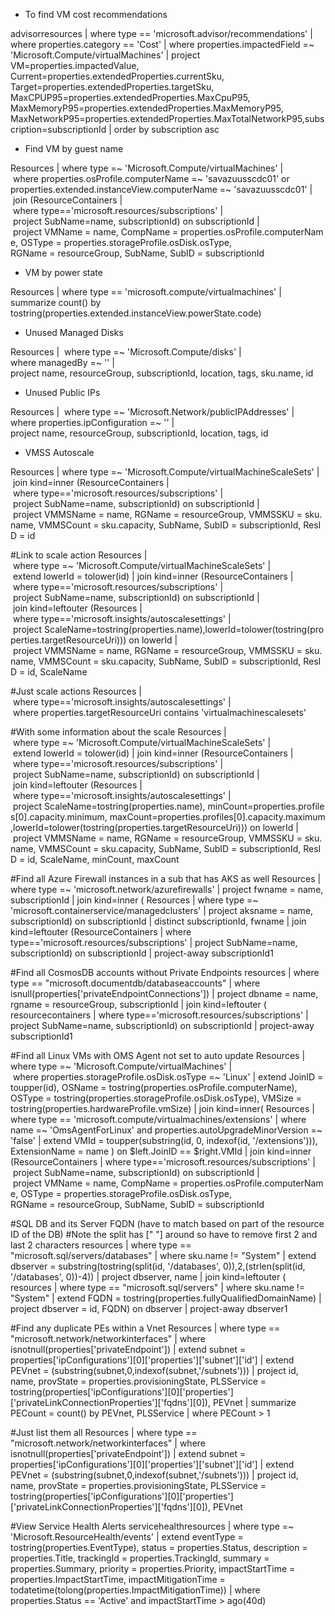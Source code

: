 * To find VM cost recommendations

advisorresources
    | where type == 'microsoft.advisor/recommendations'
    | where properties.category == 'Cost'
    | where properties.impactedField =~ 'Microsoft.Compute/virtualMachines'
    | project VM=properties.impactedValue, Current=properties.extendedProperties.currentSku, Target=properties.extendedProperties.targetSku, MaxCPUP95=properties.extendedProperties.MaxCpuP95, MaxMemoryP95=properties.extendedProperties.MaxMemoryP95, MaxNetworkP95=properties.extendedProperties.MaxTotalNetworkP95,subscription=subscriptionId
    | order by subscription asc


* Find VM by guest name

Resources
	| where type =~ 'Microsoft.Compute/virtualMachines'
	| where properties.osProfile.computerName =~ 'savazuusscdc01' or properties.extended.instanceView.computerName =~ 'savazuusscdc01'
	| join (ResourceContainers | where type=='microsoft.resources/subscriptions' | project SubName=name, subscriptionId) on subscriptionId
	| project VMName = name, CompName = properties.osProfile.computerName, OSType =  properties.storageProfile.osDisk.osType, RGName = resourceGroup, SubName, SubID = subscriptionId


* VM by power state

Resources
    | where type == 'microsoft.compute/virtualmachines'
    | summarize count() by tostring(properties.extended.instanceView.powerState.code)


* Unused Managed Disks

Resources | 
    where type =~ 'Microsoft.Compute/disks' | 
    where managedBy =~ '' | 
    project name, resourceGroup, subscriptionId, location, tags, sku.name, id


* Unused Public IPs

Resources | 
    where type =~ 'Microsoft.Network/publicIPAddresses' |
    where properties.ipConfiguration =~ '' |
    project name, resourceGroup, subscriptionId, location, tags, id


* VMSS Autoscale

Resources
    | where type =~ 'Microsoft.Compute/virtualMachineScaleSets'
    | join kind=inner (ResourceContainers | where type=='microsoft.resources/subscriptions' | project SubName=name, subscriptionId) on subscriptionId
    | project VMMSName = name, RGName = resourceGroup, VMMSSKU = sku.name, VMMSCount = sku.capacity, SubName, SubID = subscriptionId, ResID = id

#Link to scale action
Resources
    | where type =~ 'Microsoft.Compute/virtualMachineScaleSets'
    | extend lowerId = tolower(id)
    | join kind=inner (ResourceContainers | where type=='microsoft.resources/subscriptions' | project SubName=name, subscriptionId) on subscriptionId
    | join kind=leftouter (Resources | where type=='microsoft.insights/autoscalesettings' | project ScaleName=tostring(properties.name),lowerId=tolower(tostring(properties.targetResourceUri))) on lowerId
    | project VMMSName = name, RGName = resourceGroup, VMMSSKU = sku.name, VMMSCount = sku.capacity, SubName, SubID = subscriptionId, ResID = id, ScaleName

#Just scale actions
Resources
    | where type=='microsoft.insights/autoscalesettings'
    | where properties.targetResourceUri contains 'virtualmachinescalesets'

#With some information about the scale
Resources
    | where type =~ 'Microsoft.Compute/virtualMachineScaleSets'
    | extend lowerId = tolower(id)
    | join kind=inner (ResourceContainers | where type=='microsoft.resources/subscriptions' | project SubName=name, subscriptionId) on subscriptionId
    | join kind=leftouter (Resources | where type=='microsoft.insights/autoscalesettings' | project ScaleName=tostring(properties.name), minCount=properties.profiles[0].capacity.minimum, maxCount=properties.profiles[0].capacity.maximum,lowerId=tolower(tostring(properties.targetResourceUri))) on lowerId
    | project VMMSName = name, RGName = resourceGroup, VMMSSKU = sku.name, VMMSCount = sku.capacity, SubName, SubID = subscriptionId, ResID = id, ScaleName, minCount, maxCount


#Find all Azure Firewall instances in a sub that has AKS as well
Resources
| where type =~ 'microsoft.network/azurefirewalls'
| project fwname = name, subscriptionId
| join kind=inner (
    Resources
    | where type =~ 'microsoft.containerservice/managedclusters'
    | project aksname = name, subscriptionId)
on subscriptionId
| distinct subscriptionId, fwname
| join kind=leftouter (ResourceContainers | where type=='microsoft.resources/subscriptions' | project SubName=name, subscriptionId) on subscriptionId
| project-away subscriptionId1


#Find all CosmosDB accounts without Private Endpoints
resources
| where type == "microsoft.documentdb/databaseaccounts"
| where isnull(properties['privateEndpointConnections'])
| project dbname = name, rgname = resourceGroup, subscriptionId
| join kind=leftouter (
    resourcecontainers
    | where type=='microsoft.resources/subscriptions'
    | project SubName=name, subscriptionId)
on subscriptionId
| project-away subscriptionId1


#Find all Linux VMs with OMS Agent not set to auto update
Resources
	| where type =~ 'Microsoft.Compute/virtualMachines'
	| where properties.storageProfile.osDisk.osType =~ 'Linux'
    | extend
        JoinID = toupper(id),
        OSName = tostring(properties.osProfile.computerName),
        OSType = tostring(properties.storageProfile.osDisk.osType),
        VMSize = tostring(properties.hardwareProfile.vmSize)
    | join kind=inner(
        Resources
        | where type == 'microsoft.compute/virtualmachines/extensions'
        | where name =~ 'OmsAgentForLinux' and properties.autoUpgradeMinorVersion =~ 'false'
        | extend
            VMId = toupper(substring(id, 0, indexof(id, '/extensions'))),
            ExtensionName = name
    ) on $left.JoinID == $right.VMId
	| join kind=inner (ResourceContainers | where type=='microsoft.resources/subscriptions' | project SubName=name, subscriptionId) on subscriptionId
	| project VMName = name, CompName = properties.osProfile.computerName, OSType =  properties.storageProfile.osDisk.osType, RGName = resourceGroup, SubName, SubID = subscriptionId

#SQL DB and its Server FQDN (have to match based on part of the resource ID of the DB)
#Note the split has [" "] around so have to remove first 2 and last 2 characters
resources
| where type == "microsoft.sql/servers/databases"
| where sku.name != "System"
| extend dbserver = substring(tostring(split(id, '/databases', 0)),2,(strlen(split(id, '/databases', 0))-4))
| project dbserver, name
| join kind=leftouter (
    resources
    | where type == "microsoft.sql/servers"
    | where sku.name != "System"
    | extend FQDN = tostring(properties.fullyQualifiedDomainName)
    | project dbserver = id, FQDN)
    on dbserver
| project-away dbserver1


#Find any duplicate PEs within a Vnet
Resources
| where type == "microsoft.network/networkinterfaces"
| where isnotnull(properties['privateEndpoint'])
| extend subnet = properties['ipConfigurations'][0]['properties']['subnet']['id']
| extend PEVnet = (substring(subnet,0,indexof(subnet,'/subnets')))
| project id, name, provState = properties.provisioningState,
    PLSService = tostring(properties['ipConfigurations'][0]['properties']['privateLinkConnectionProperties']['fqdns'][0]),
    PEVnet
| summarize PECount = count() by PEVnet, PLSService
| where PECount > 1

#Just list them all
Resources
| where type == "microsoft.network/networkinterfaces"
| where isnotnull(properties['privateEndpoint'])
| extend subnet = properties['ipConfigurations'][0]['properties']['subnet']['id']
| extend PEVnet = (substring(subnet,0,indexof(subnet,'/subnets')))
| project id, name, provState = properties.provisioningState,
    PLSService = tostring(properties['ipConfigurations'][0]['properties']['privateLinkConnectionProperties']['fqdns'][0]),
    PEVnet

#View Service Health Alerts
servicehealthresources
| where type =~ 'Microsoft.ResourceHealth/events'
| extend eventType = tostring(properties.EventType), status = properties.Status, description = properties.Title, trackingId = properties.TrackingId, summary = properties.Summary, priority = properties.Priority, impactStartTime = properties.ImpactStartTime, impactMitigationTime = todatetime(tolong(properties.ImpactMitigationTime))
| where properties.Status == 'Active' and impactStartTime > ago(40d)
